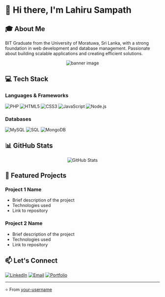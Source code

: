 # 👋 Hi there, I'm Lahiru Sampath

## 🎓 About Me
BIT Graduate from the University of Moratuwa, Sri Lanka, with a strong foundation in web development and database management. Passionate about building scalable applications and creating efficient solutions.

<div align="center">
  <img src="/api/placeholder/800/200" alt="banner image">
</div>

## 💻 Tech Stack
### Languages & Frameworks
![PHP](https://img.shields.io/badge/-PHP-777BB4?style=flat&logo=php&logoColor=white)
![HTML5](https://img.shields.io/badge/-HTML5-E34F26?style=flat&logo=html5&logoColor=white)
![CSS3](https://img.shields.io/badge/-CSS3-1572B6?style=flat&logo=css3&logoColor=white)
![JavaScript](https://img.shields.io/badge/-JavaScript-F7DF1E?style=flat&logo=javascript&logoColor=black)
![Node.js](https://img.shields.io/badge/-Node.js-339933?style=flat&logo=node.js&logoColor=white)

### Databases
![MySQL](https://img.shields.io/badge/-MySQL-4479A1?style=flat&logo=mysql&logoColor=white)
![SQL](https://img.shields.io/badge/-SQL-CC2927?style=flat&logo=microsoft-sql-server&logoColor=white)
![MongoDB](https://img.shields.io/badge/-MongoDB-47A248?style=flat&logo=mongodb&logoColor=white)

## 📊 GitHub Stats
<div align="center">
  <img src="https://github-readme-stats.vercel.app/api?username=LSAbeysekara&show_icons=true&theme=tokyonight" alt="GitHub Stats" />
</div>

## 🌟 Featured Projects
### Project 1 Name
- Brief description of the project
- Technologies used
- Link to repository

### Project 2 Name
- Brief description of the project
- Technologies used
- Link to repository

## 📫 Let's Connect
[![LinkedIn](https://img.shields.io/badge/-LinkedIn-0077B5?style=flat&logo=linkedin)](YOUR_LINKEDIN_URL)
[![Email](https://img.shields.io/badge/-Email-D14836?style=flat&logo=gmail&logoColor=white)](mailto:YOUR_EMAIL)
[![Portfolio](https://img.shields.io/badge/-Portfolio-000000?style=flat&logo=firefox&logoColor=white)](YOUR_PORTFOLIO_URL)

---
⭐️ From [your-username](https://github.com/your-username)
